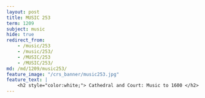 ```yaml
---
layout: post
title: MUSIC 253
term: 1209
subject: music
hide: true
redirect_from:
    - /music/253
    - /music/253/
    - /MUSIC/253
    - /MUSIC/253/
md: /md/1209/music253/
feature_image: "/crs_banner/music253.jpg"
feature_text: |
    <h2 style="color:white;"> Cathedral and Court: Music to 1600 </h2>
---
```


